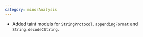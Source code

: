 ```yaml
---
category: minorAnalysis
---
```


* Added taint models for `StringProtocol.appendingFormat` and `String.decodeCString`.
